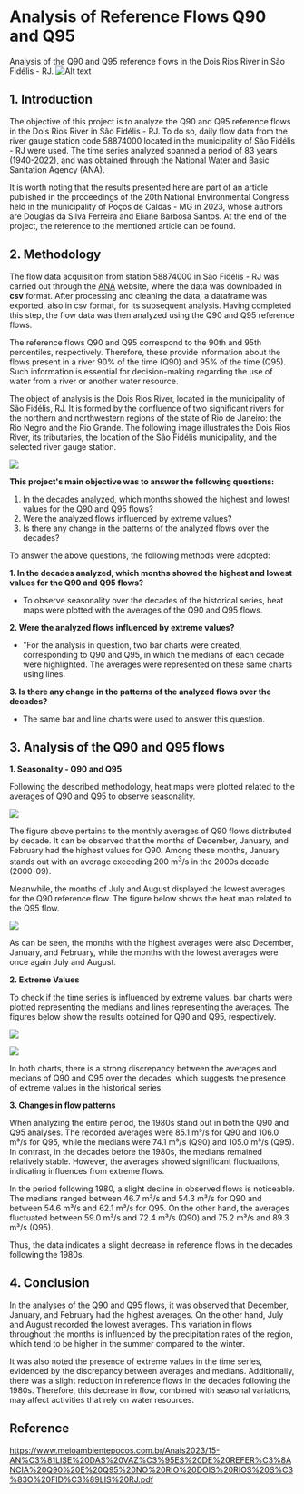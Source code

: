 # Analysis of Reference Flows Q90 and Q95
Analysis of the Q90 and Q95 reference flows in the Dois Rios River in São Fidélis - RJ.
![Alt text](https://github.com/douglassferreira/Analise-de-Vaz-es-Q90-e-Q95/blob/main/img/Rio-Dois-Rios-em-Sao-Fidelis-1.jpg)

## 1. Introduction
The objective of this project is to analyze the Q90 and Q95 reference flows in the Dois Rios River in São Fidélis - RJ. To do so, daily flow data from the river gauge station code 58874000 located in the municipality of São Fidélis - RJ were used. The time series analyzed spanned a period of 83 years (1940-2022), and was obtained through the National Water and Basic Sanitation Agency (ANA).

It is worth noting that the results presented here are part of an article published in the proceedings of the 20th National Environmental Congress held in the municipality of Poços de Caldas - MG in 2023, whose authors are Douglas da Silva Ferreira and Eliane Barbosa Santos. At the end of the project, the reference to the mentioned article can be found.

## 2. Methodology
The flow data acquisition from station 58874000 in São Fidélis - RJ was carried out through the [ANA](https://www.snirh.gov.br/hidroweb-mobile/mapa) website, where the data was downloaded in **csv** format.  After processing and cleaning the data, a dataframe was exported, also in csv format, for its subsequent analysis. Having completed this step, the flow data was then analyzed using the Q90 and Q95 reference flows.

The reference flows Q90 and Q95 correspond to the 90th and 95th percentiles, respectively. Therefore, these provide information about the flows present in a river 90% of the time (Q90) and 95% of the time (Q95). Such information is essential for decision-making regarding the use of water from a river or another water resource. 

The object of analysis is the Dois Rios River, located in the municipality of São Fidélis, RJ. It is formed by the confluence of two significant rivers for the northern and northwestern regions of the state of Rio de Janeiro: the Rio Negro and the Rio Grande. The following image illustrates the Dois Rios River, its tributaries, the location of the São Fidélis municipality, and the selected river gauge station.

![](https://github.com/douglassferreira/Analise-de-Vaz-es-Q90-e-Q95/blob/main/img/Bacia%20Dois%20Rios.png)

**This project's main objective was to answer the following questions:**
1. In the decades analyzed, which months showed the highest and lowest values for the Q90 and Q95 flows?
1. Were the analyzed flows influenced by extreme values?
1. Is there any change in the patterns of the analyzed flows over the decades?

To answer the above questions, the following methods were adopted:

**1. In the decades analyzed, which months showed the highest and lowest values for the Q90 and Q95 flows?**
- To observe seasonality over the decades of the historical series, heat maps were plotted with the averages of the Q90 and Q95 flows.
  
**2. Were the analyzed flows influenced by extreme values?**
  - "For the analysis in question, two bar charts were created, corresponding to Q90 and Q95, in which the medians of each decade were highlighted. The averages were represented on these same charts using lines.

**3. Is there any change in the patterns of the analyzed flows over the decades?**
  - The same bar and line charts were used to answer this question.

## 3. Analysis of the Q90 and Q95 flows
**1. Seasonality - Q90 and Q95** 

Following the described methodology, heat maps were plotted related to the averages of Q90 and Q95 to observe seasonality.

![](https://github.com/douglassferreira/Analise-de-Vaz-es-Q90-e-Q95/blob/main/img/Heatmap_90.png)

The figure above pertains to the monthly averages of Q90 flows distributed by decade. It can be observed that the months of December, January, and February had the highest values for Q90. Among these months, January stands out with an average exceeding 200 m<sup>3</sup>/s  in the 2000s decade (2000-09).

Meanwhile, the months of July and August displayed the lowest averages for the Q90 reference flow. The figure below shows the heat map related to the Q95 flow.

![](https://github.com/douglassferreira/Analise-de-Vaz-es-Q90-e-Q95/blob/main/img/Heatmap_Q95.png)

As can be seen, the months with the highest averages were also December, January, and February, while the months with the lowest averages were once again July and August.


**2. Extreme Values**

To check if the time series is influenced by extreme values, bar charts were plotted representing the medians and lines representing the averages. The figures below show the results obtained for Q90 and Q95, respectively.

![](https://github.com/douglassferreira/Analise-de-Vaz-es-Q90-e-Q95/blob/main/img/Mensal_Q90.png)

![](https://github.com/douglassferreira/Analise-de-Vaz-es-Q90-e-Q95/blob/main/img/Mensa_Q95.png)

In both charts, there is a strong discrepancy between the averages and medians of Q90 and Q95 over the decades, which suggests the presence of extreme values in the historical series. 

**3. Changes in flow patterns**

When analyzing the entire period, the 1980s stand out in both the Q90 and Q95 analyses. The recorded averages were 85.1 m³/s for Q90 and 106.0 m³/s for Q95, while the medians were 74.1 m³/s (Q90) and 105.0 m³/s (Q95). In contrast, in the decades before the 1980s, the medians remained relatively stable. However, the averages showed significant fluctuations, indicating influences from extreme flows.

In the period following 1980, a slight decline in observed flows is noticeable. The medians ranged between 46.7 m³/s and 54.3 m³/s for Q90 and between 54.6 m³/s and 62.1 m³/s for Q95. On the other hand, the averages fluctuated between 59.0 m³/s and 72.4 m³/s (Q90) and 75.2 m³/s and 89.3 m³/s (Q95).

Thus, the data indicates a slight decrease in reference flows in the decades following the 1980s.

## 4. Conclusion

In the analyses of the Q90 and Q95 flows, it was observed that December, January, and February had the highest averages. On the other hand, July and August recorded the lowest averages. This variation in flows throughout the months is influenced by the precipitation rates of the region, which tend to be higher in the summer compared to the winter.

It was also noted the presence of extreme values in the time series, evidenced by the discrepancy between averages and medians. Additionally, there was a slight reduction in reference flows in the decades following the 1980s. Therefore, this decrease in flow, combined with seasonal variations, may affect activities that rely on water resources.

## Reference

https://www.meioambientepocos.com.br/Anais2023/15-AN%C3%81LISE%20DAS%20VAZ%C3%95ES%20DE%20REFER%C3%8ANCIA%20Q90%20E%20Q95%20NO%20RIO%20DOIS%20RIOS%20S%C3%83O%20FID%C3%89LIS%20RJ.pdf
